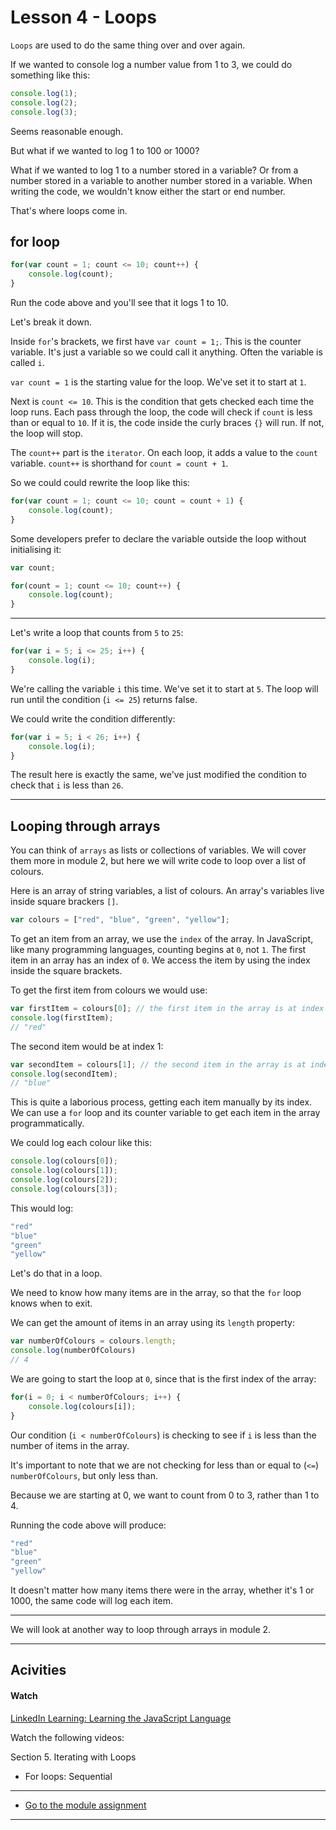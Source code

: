 # Lesson 4 - Loops

`Loops` are used to do the same thing over and over again. 

If we wanted to console log a number value from 1 to 3, we could do something like this:

```js
console.log(1);
console.log(2);
console.log(3);
```

Seems reasonable enough. 

But what if we wanted to log 1 to 100 or 1000? 

What if we wanted to log 1 to a number stored in a variable? Or from a number stored in a variable to another number stored in a variable. When writing the code, we wouldn't know either the start or end number.

That's where loops come in.

## for loop

```js
for(var count = 1; count <= 10; count++) {
    console.log(count);
}
```

Run the code above and you'll see that it logs 1 to 10.

Let's break it down.

Inside `for`'s brackets, we first have `var count = 1;`. This is the counter variable. It's just a variable so we could call it anything. Often the variable is called `i`.

<!-- ```js
for(var i = 1; i <= 10; i++) {
    console.log(i);
}
``` -->

`var count = 1` is the starting value for the loop. We've set it to start at `1`. 

Next is `count <= 10`. This is the condition that gets checked each time the loop runs. Each pass through the loop, the code will check if `count` is less than or equal to `10`. If it is, the code inside the curly braces `{}` will run. If not, the loop will stop.


The `count++` part is the `iterator`. On each loop, it adds a value to the `count` variable. `count++` is shorthand for `count = count + 1`.

So we could could rewrite the loop like this:
```js
for(var count = 1; count <= 10; count = count + 1) {
    console.log(count);
}
```

Some developers prefer to declare the variable outside the loop without initialising it:

```js
var count;

for(count = 1; count <= 10; count++) {
    console.log(count);
}
```

---

Let's write a loop that counts from `5` to `25`:

```js
for(var i = 5; i <= 25; i++) {
    console.log(i);
}
```

We're calling the variable `i` this time. We've set it to start at `5`. The loop will run until the condition (`i <= 25`) returns false.

We could write the condition differently:

```js
for(var i = 5; i < 26; i++) {
    console.log(i);
}
```

The result here is exactly the same, we've just modified the condition to check that `i` is less than `26`.

---

## Looping through arrays

You can think of `arrays` as lists or collections of variables. We will cover them more in module 2, but here we will write code to loop over a list of colours.

Here is an array of string variables, a list of colours. An array's variables live inside square brackers `[]`.

```js
var colours = ["red", "blue", "green", "yellow"];
```

To get an item from an array, we use the `index` of the array. In JavaScript, like many programming languages, counting begins at `0`, not `1`. The first item in an array has an index of `0`. We access the item by using the index inside the square brackets.

To get the first item from colours we would use:

```js
var firstItem = colours[0]; // the first item in the array is at index 0
console.log(firstItem);
// "red"
```

The second item would be at index 1:
```js
var secondItem = colours[1]; // the second item in the array is at index 1
console.log(secondItem);
// "blue"
```

This is quite a laborious process, getting each item manually by its index. We can use a `for` loop and its counter variable to get each item in the array programmatically.

We could log each colour like this:

```js
console.log(colours[0]);
console.log(colours[1]);
console.log(colours[2]);
console.log(colours[3]);
```

This would log:

```js
"red"
"blue"
"green"
"yellow"
```

Let's do that in a loop.

We need to know how many items are in the array, so that the `for` loop knows when to exit.

We can get the amount of items in an array using its `length` property:

```js
var numberOfColours = colours.length;
console.log(numberOfColours)
// 4
```

We are going to start the loop at `0`, since that is the first index of the array:

```js
for(i = 0; i < numberOfColours; i++) {
    console.log(colours[i]);
}
```

Our condition (`i < numberOfColours`) is checking to see if `i` is less than the number of items in the array.

It's important to note that we are not checking for less than or equal to (`<=`) `numberOfColours`, but only less than. 

Because we are starting at 0, we want to count from 0 to 3, rather than 1 to 4.

Running the code above will produce:

```js
"red"
"blue"
"green"
"yellow"
```

It doesn't matter how many items there were in the array, whether it's 1 or 1000, the same code will log each item.

---

We will look at another way to loop through arrays in module 2.

---

## Acivities

#### Watch

[LinkedIn Learning: Learning the JavaScript Language](https://www.linkedin.com/learning/learning-the-javascript-language-2/)

Watch the following videos:

Section 5. Iterating with Loops

- For loops: Sequential


---
- [Go to the module assignment](ma) 
---